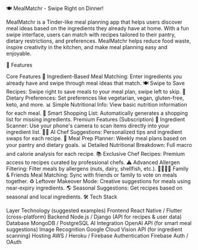 🍽️ MealMatchr - Swipe Right on Dinner!

MealMatchr is a Tinder-like meal planning app that helps users discover meal ideas based on the ingredients they already have at home. With a fun swipe interface, users can match with recipes tailored to their pantry, dietary restrictions, and preferences. MealMatchr helps reduce food waste, inspire creativity in the kitchen, and make meal planning easy and enjoyable.

📱 Features

Core Features
🥕 Ingredient-Based Meal Matching: Enter ingredients you already have and swipe through meal ideas that match.
🍽️ Swipe to Save Recipes: Swipe right to save meals to your meal plan, swipe left to skip.
🌱 Dietary Preferences: Set preferences like vegetarian, vegan, gluten-free, keto, and more.
📊 Simple Nutritional Info: View basic nutrition information for each meal.
🛒 Smart Shopping List: Automatically generates a shopping list for missing ingredients.
Premium Features (Subscription)
📸 Ingredient Scanner: Use your phone's camera to scan items directly into your ingredient list.
🧑‍🍳 AI Chef Suggestions: Personalized tips and ingredient swaps for each recipe.
🍱 Meal Prep Planner: Weekly meal plans based on your pantry and dietary goals.
📊 Detailed Nutritional Breakdown: Full macro and calorie analysis for each recipe.
📚 Exclusive Chef Recipes: Premium access to recipes curated by professional chefs.
⚠️ Advanced Allergen Filtering: Filter meals by allergens (nuts, dairy, shellfish, etc.).
👨‍👩‍👧‍👦 Family & Friends Meal Matching: Sync with friends or family to vote on meals together.
♻️ Leftover Makeover Mode: Creative suggestions for meals using near-expiry ingredients.
🌎 Seasonal Suggestions: Get recipes based on seasonal and local ingredients.
🛠️ Tech Stack

Layer	Technology (suggested examples)
Frontend	React Native / Flutter (cross-platform)
Backend	Node.js / Django (API for recipes & user data)
Database	MongoDB / PostgreSQL
AI Integration	OpenAI API (for smart meal suggestions)
Image Recognition	Google Cloud Vision API (for ingredient scanning)
Hosting	AWS / Heroku / Firebase
Authentication	Firebase Auth / OAuth
